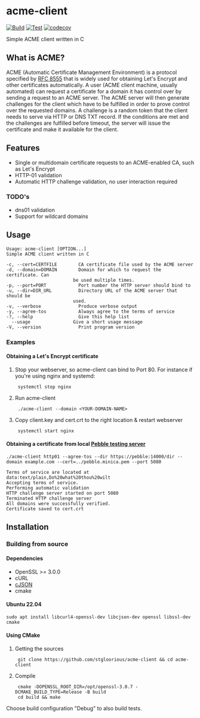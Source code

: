 # acme-client
[![Build](https://github.com/stgloorious/acme-client/actions/workflows/build.yml/badge.svg)](https://github.com/stgloorious/acme-client/actions/workflows/build.yml)
[![Test](https://github.com/stgloorious/acme-client/actions/workflows/test.yml/badge.svg)](https://github.com/stgloorious/acme-client/actions/workflows/test.yml)
[![codecov](https://codecov.io/gh/stgloorious/acme-client/branch/master/graph/badge.svg?token=H96Q1DZIG0)](https://codecov.io/gh/stgloorious/acme-client)

Simple ACME client written in C 

## What is ACME?
ACME (Automatic Certificate Management Environment) is a protocol specified by [RFC 8555](https://www.rfc-editor.org/rfc/rfc8555) that is widely used for obtaining Let's Encrypt and other certificates automatically. A user (ACME client machine, usually automated) can request a certificate for a domain it has control over by sending a request to an ACME server. The ACME server will then generate challenges for the client which have to be fulfilled in order to prove control over the requested domains. A challenge is a random token that the client needs to serve via HTTP or DNS TXT record. If the conditions are met and the challenges are fulfilled before timeout, the server will issue the certificate and make it available for the client.

## Features
- Single or multidomain certificate requests to an ACME-enabled CA, such as Let's Encrypt
- HTTP-01 validation
- Automatic HTTP challenge validation, no user interaction required

### TODO's
- dns01 validation
- Support for wildcard domains

## Usage 
    Usage: acme-client [OPTION...]
    Simple ACME client written in C

    -c, --cert=CERTFILE        CA certificate file used by the ACME server
    -d, --domain=DOMAIN        Domain for which to request the certificate. Can
                             be used multiple times.
    -p, --port=PORT            Port number the HTTP server should bind to
    -u, --dir=DIR_URL          Directory URL of the ACME server that should be
                             used.
    -v, --verbose              Produce verbose output
    -y, --agree-tos            Always agree to the terms of service
    -?, --help                 Give this help list
      --usage                Give a short usage message
    -V, --version              Print program version

### Examples
#### Obtaining a Let's Encrypt certificate
1. Stop your webserver, so acme-client can bind to Port 80. For instance if you're using nginx and systemd:

        systemctl stop nginx
2. Run acme-client

        ./acme-client --domain <YOUR-DOMAIN-NAME>
3. Copy client.key and cert.crt to the right location & restart webserver 

        systemctl start nginx
    
#### Obtaining a certificate from local [Pebble testing server](https://github.com/letsencrypt/pebble)

    ./acme-client http01 --agree-tos --dir https://pebble:14000/dir --domain example.com --cert=../pebble.minica.pem --port 5080

    Terms of service are located at data:text/plain,Do%20what%20thou%20wilt
    Accepting terms of service.
    Performing automatic validation
    HTTP challenge server started on port 5080
    Terminated HTTP challenge server
    All domains were successfully verified.
    Certificate saved to cert.crt


## Installation
### Building from source
#### Dependencies
- OpenSSL >= 3.0.0
- cURL
- [cJSON](https://github.com/DaveGamble/cJSON)
- cmake

#### Ubuntu 22.04
    sudo apt install libcurl4-openssl-dev libcjson-dev openssl libssl-dev cmake
        
#### Using CMake
1. Getting the sources

        git clone https://github.com/stgloorious/acme-client && cd acme-client
    
2. Compile

        cmake -DOPENSSL_ROOT_DIR=/opt/openssl-3.0.7 -DCMAKE_BUILD_TYPE=Release -B build
        cd build && make
        
Choose build configuration "Debug" to also build tests.
